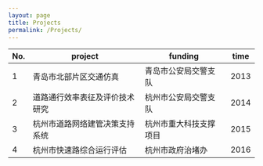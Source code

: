 ```yaml
---
layout: page
title: Projects
permalink: /Projects/
---
```

No.| project | funding | time
---|----|------|----
1 | 青岛市北部片区交通仿真 | 青岛市公安局交警支队  | 2013
2 | 道路通行效率表征及评价技术研究 | 杭州市公安局交警支队  | 2014
3 | 杭州市道路网络建管决策支持系统 | 杭州市重大科技支撑项目  | 2015
4 | 杭州市快速路综合运行评估 | 杭州市政府治堵办|2016




